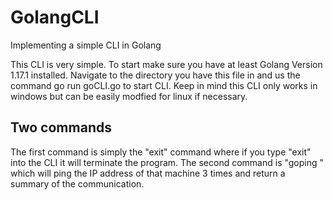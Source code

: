 # GolangCLI
Implementing a simple CLI in Golang

This CLI is very simple. To start make sure you have at least Golang Version 1.17.1 installed. Navigate to the directory you have this file in and us the command go run goCLI.go to start CLI. Keep in mind this CLI only works in windows but can be easily modfied for linux if necessary. 

## Two commands
The first command is simply the "exit" command where if you type "exit" into the CLI it will terminate the program. 
The second command is "goping <IP of cloud machine>" which will ping the IP address of that machine 3 times and return a summary of the communication. 
